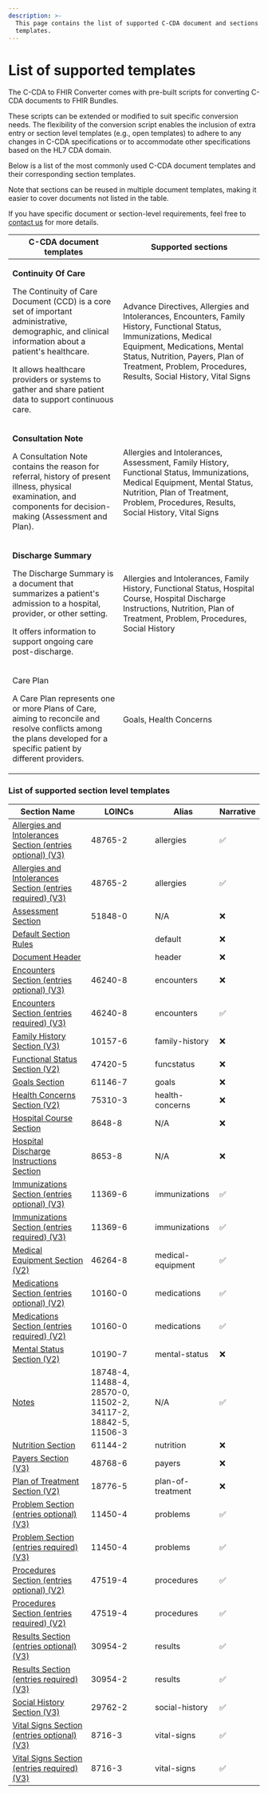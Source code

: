 ```yaml
---
description: >-
  This page contains the list of supported C-CDA document and sections level
  templates.
---
```


# List of supported templates

The C-CDA to FHIR Converter comes with pre-built scripts for converting C-CDA documents to FHIR Bundles.&#x20;

These scripts can be extended or modified to suit specific conversion needs. The flexibility of the conversion script enables the inclusion of extra entry or section level templates (e.g., open templates) to adhere to any changes in C-CDA specifications or to accommodate other specifications based on the HL7 CDA domain.&#x20;

Below is a list of the most commonly used C-CDA document templates and their corresponding section templates.&#x20;

Note that sections can be reused in multiple document templates, making it easier to cover documents not listed in the table.&#x20;

If you have specific document or section-level requirements, feel free to [contact us](https://docs.aidbox.app/overview/contact-us) for more details.

| C-CDA document templates                                                                                                                                                                                                                                                                                             | Supported sections                                                                                                                                                                                                                                           |
| -------------------------------------------------------------------------------------------------------------------------------------------------------------------------------------------------------------------------------------------------------------------------------------------------------------------- | ------------------------------------------------------------------------------------------------------------------------------------------------------------------------------------------------------------------------------------------------------------ |
| <p><strong>Continuity Of Care</strong> </p><p>The Continuity of Care Document (CCD) is a core set of important administrative, demographic, and clinical information about a patient's healthcare. </p><p>It allows healthcare providers or systems to gather and share patient data to support continuous care.</p> | Advance Directives, Allergies and Intolerances, Encounters, Family History, Functional Status, Immunizations, Medical Equipment, Medications, Mental Status, Nutrition, Payers, Plan of Treatment, Problem, Procedures, Results, Social History, Vital Signs |
| <p><strong>Consultation Note</strong> </p><p>A Consultation Note contains the reason for referral, history of present illness, physical examination, and components for decision-making (Assessment and Plan).</p>                                                                                                   | Allergies and Intolerances, Assessment, Family History, Functional Status, Immunizations, Medical Equipment, Mental Status, Nutrition, Plan of Treatment, Problem, Procedures, Results, Social History, Vital Signs                                          |
| <p><strong>Discharge Summary</strong> </p><p>The Discharge Summary is a document that summarizes a patient's admission to a hospital, provider, or other setting. </p><p>It offers information to support ongoing care post-discharge.</p>                                                                           | Allergies and Intolerances, Family History, Functional Status, Hospital Course, Hospital Discharge Instructions, Nutrition, Plan of Treatment, Problem, Procedures, Social History                                                                           |
| <p>Care Plan </p><p>A Care Plan represents one or more Plans of Care, aiming to reconcile and resolve conflicts among the plans developed for a specific patient by different providers.</p>                                                                                                                         | Goals, Health Concerns                                                                                                                                                                                                                                       |

### List of supported section level templates

| Section Name                                                                                       | LOINCs                                                        | Alias             | Narrative |
| -------------------------------------------------------------------------------------------------- | ------------------------------------------------------------- | ----------------- | --------- |
| [Allergies and Intolerances Section (entries optional) (V3)](allergiesandintolerancessectioneo.md) | 48765-2                                                       | allergies         | ✅         |
| [Allergies and Intolerances Section (entries required) (V3)](allergiesandintolerancessectioner.md) | 48765-2                                                       | allergies         | ✅         |
| [Assessment Section](assessmentsection.md)                                                         | 51848-0                                                       | N/A               | ❌         |
| [Default Section Rules](default.md)                                                                |                                                               | default           | ❌         |
| [Document Header](header.md)                                                                       |                                                               | header            | ❌         |
| [Encounters Section (entries optional) (V3)](encounterssectionentriesoptionalv3.md)                | 46240-8                                                       | encounters        | ❌         |
| [Encounters Section (entries required) (V3)](encounterssectionentriesrequiredv3.md)                | 46240-8                                                       | encounters        | ✅         |
| [Family History Section (V3)](familyhistorysectionv3.md)                                           | 10157-6                                                       | family-history    | ❌         |
| [Functional Status Section (V2)](functionalstatussectionv2.md)                                     | 47420-5                                                       | funcstatus        | ❌         |
| [Goals Section](goalssection.md)                                                                   | 61146-7                                                       | goals             | ❌         |
| [Health Concerns Section (V2)](healthconcernssectionv2.md)                                         | 75310-3                                                       | health-concerns   | ❌         |
| [Hospital Course Section](hospitalcoursesection.md)                                                | 8648-8                                                        | N/A               | ❌         |
| [Hospital Discharge Instructions Section](hospitaldischargeinstructionssectio.md)                  | 8653-8                                                        | N/A               | ❌         |
| [Immunizations Section (entries optional) (V3)](immunizationssectionentriesoptiona.md)             | 11369-6                                                       | immunizations     | ✅         |
| [Immunizations Section (entries required) (V3)](immunizationssectionentriesrequire.md)             | 11369-6                                                       | immunizations     | ✅         |
| [Medical Equipment Section (V2)](medicalequipmentsectionv2.md)                                     | 46264-8                                                       | medical-equipment | ✅         |
| [Medications Section (entries optional) (V2)](medicationssectionentriesoptional.md)                | 10160-0                                                       | medications       | ✅         |
| [Medications Section (entries required) (V2)](medicationssectionentriesrequired.md)                | 10160-0                                                       | medications       | ✅         |
| [Mental Status Section (V2)](mentalstatussectionv2.md)                                             | 10190-7                                                       | mental-status     | ❌         |
| [Notes](notessection.md)                                                                           | 18748-4, 11488-4, 28570-0, 11502-2, 34117-2, 18842-5, 11506-3 | N/A               | ✅         |
| [Nutrition Section](nutritionsection.md)                                                           | 61144-2                                                       | nutrition         | ❌         |
| [Payers Section (V3)](payerssectionv3.md)                                                          | 48768-6                                                       | payers            | ❌         |
| [Plan of Treatment Section (V2)](planoftreatmentsectionv2.md)                                      | 18776-5                                                       | plan-of-treatment | ❌         |
| [Problem Section (entries optional) (V3)](problemsectionentriesoptionalv3.md)                      | 11450-4                                                       | problems          | ✅         |
| [Problem Section (entries required) (V3)](problemsectionentriesrequiredv3.md)                      | 11450-4                                                       | problems          | ✅         |
| [Procedures Section (entries optional) (V2)](proceduressectionentriesoptionalv2.md)                | 47519-4                                                       | procedures        | ✅         |
| [Procedures Section (entries required) (V2)](proceduressectionentriesrequiredv.md)                 | 47519-4                                                       | procedures        | ✅         |
| [Results Section (entries optional) (V3)](resultssectionentriesoptionalv3.md)                      | 30954-2                                                       | results           | ✅         |
| [Results Section (entries required) (V3)](resultssectionentriesrequiredv3.md)                      | 30954-2                                                       | results           | ✅         |
| [Social History Section (V3)](socialhistorysectionv3.md)                                           | 29762-2                                                       | social-history    | ✅         |
| [Vital Signs Section (entries optional) (V3)](vitalsignssectionentriesoptional.md)                 | 8716-3                                                        | vital-signs       | ✅         |
| [Vital Signs Section (entries required) (V3)](vitalsignssectionentriesrequired.md)                 | 8716-3                                                        | vital-signs       | ✅         |
